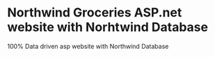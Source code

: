 # Northwind Groceries ASP.net website with Norhtwind Database
100% Data driven asp website with Northwind Database
